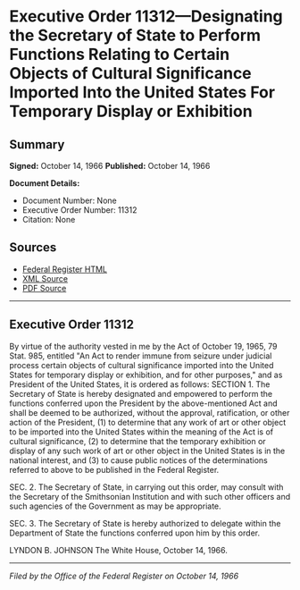 # Executive Order 11312—Designating the Secretary of State to Perform Functions Relating to Certain Objects of Cultural Significance Imported Into the United States For Temporary Display or Exhibition

## Summary

**Signed:** October 14, 1966
**Published:** October 14, 1966

**Document Details:**
- Document Number: None
- Executive Order Number: 11312
- Citation: None

## Sources
- [Federal Register HTML](https://www.presidency.ucsb.edu/documents/executive-order-11312-designating-the-secretary-state-perform-functions-relating-certain)
- [XML Source](None)
- [PDF Source](None)

---

## Executive Order 11312

By virtue of the authority vested in me by the Act of October 19, 1965, 79 Stat. 985, entitled "An Act to render immune from seizure under judicial process certain objects of cultural significance imported into the United States for temporary display or exhibition, and for other purposes," and as President of the United States, it is ordered as follows:
SECTION 1. The Secretary of State is hereby designated and empowered to perform the functions conferred upon the President by the above-mentioned Act and shall be deemed to be authorized, without the approval, ratification, or other action of the President, (1) to determine that any work of art or other object to be imported into the United States within the meaning of the Act is of cultural significance, (2) to determine that the temporary exhibition or display of any such work of art or other object in the United States is in the national interest, and (3) to cause public notices of the determinations referred to above to be published in the Federal Register.

SEC. 2. The Secretary of State, in carrying out this order, may consult with the Secretary of the Smithsonian Institution and with such other officers and such agencies of the Government as may be appropriate.

SEC. 3. The Secretary of State is hereby authorized to delegate within the Department of State the functions conferred upon him by this order.

LYNDON B. JOHNSON
The White House,
October 14, 1966.

---

*Filed by the Office of the Federal Register on October 14, 1966*

